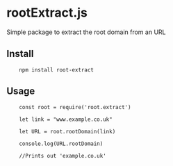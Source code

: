 # rootExtract.js
Simple package to extract the root domain from an URL

## Install

```
	npm install root-extract
```

## Usage

```
	const root = require('root.extract')

	let link = "www.example.co.uk"

	let URL = root.rootDomain(link)

	console.log(URL.rootDomain)

	//Prints out 'example.co.uk'
```

